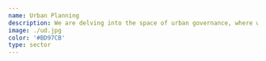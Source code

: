 ```yaml
---
name: Urban Planning
description: We are delving into the space of urban governance, where we work towards facilitating citizen engagement through making public information accessible on open data platforms. We also work towards involving the citizens in generating information relevant to their well-being, especially during the time of disasters.
image: ./ud.jpg
color: '#BD97CB'
type: sector
---
```

